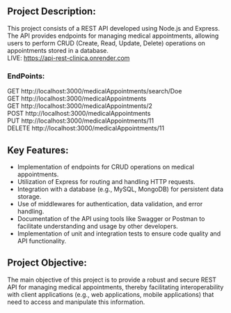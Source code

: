## Project Description:
This project consists of a REST API developed using Node.js and Express. The API provides endpoints for managing medical appointments, allowing users to perform CRUD (Create, Read, Update, Delete) operations on appointments stored in a database.
<br>
LIVE: https://api-rest-clinica.onrender.com
### EndPoints:
GET http://localhost:3000/medicalAppointments/search/Doe
<br>
GET http://localhost:3000/medicalAppointments
<br>
GET http://localhost:3000/medicalAppointments/2
<br>
POST http://localhost:3000/medicalAppointments
<br>
PUT http://localhost:3000/medicalAppointments/11
<br>
DELETE http://localhost:3000/medicalAppointments/11


## Key Features:
- Implementation of endpoints for CRUD operations on medical appointments.
- Utilization of Express for routing and handling HTTP requests.
- Integration with a database (e.g., MySQL, MongoDB) for persistent data storage.
- Use of middlewares for authentication, data validation, and error handling.
- Documentation of the API using tools like Swagger or Postman to facilitate understanding and usage by other developers.
- Implementation of unit and integration tests to ensure code quality and API functionality.

## Project Objective:
The main objective of this project is to provide a robust and secure REST API for managing medical appointments, thereby facilitating interoperability with client applications (e.g., web applications, mobile applications) that need to access and manipulate this information.

